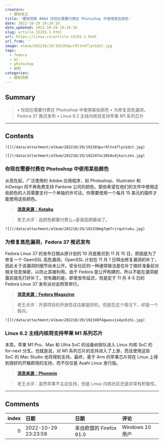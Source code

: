 ```yaml
---
creators:
  - 硬核老王
title: '硬核观察 #804 你现在需要付费在 Photoshop 中使用某些颜色'
date: 2022-10-29 19:24:16
date_updated: 2022-10-29 19:24:16
slug: article-15191-1.html
url: https://linux.cn/article-15191-1.html
url_from: ''
image: album/202210/29/192203pvr9ltn47lyn1dzt.jpg
tags:
  - fedora
  - m1
  - photoshop
  - 颜色
categories:
  - 硬核观察
---
```


## Summary

> • 你现在需要付费在 Photoshop 中使用某些颜色 • 为修复高危漏洞，Fedora 37 推迟发布 • Linux 6.2 主线内核将支持苹果 M1 系列芯片

***

<!-- more -->

## Contents

`![](/data/attachment/album/202210/29/192203pvr9ltn47lyn1dzt.jpg)`

`![](/data/attachment/album/202210/29/192247oc26k4u4jkurczkn.jpg)`

### 你现在需要付费在 Photoshop 中使用某些颜色

从现在起，广泛使用的 Adobe 应用程序，如 Photoshop、Illustrator 和 InDesign 将不再免费支持 Pantone 公司的颜色，那些希望在他们的文件中使用这些颜色的人将需要支付一个单独的许可证。你需要使用一个每月 15 美元的插件才能使用这些颜色。

> 
> **[消息来源：Kotaku](https://kotaku.com/photoshop-pantone-color-plugin-adobe-creative-cloud-1849714742)**
> 
> 
> 

> 
> 老王点评：连颜色都要付费么~是我孤陋寡闻了。
> 
> 
> 

`![](/data/attachment/album/202210/29/192338mg7qm7rirquttuku.jpg)`

### 为修复高危漏洞，Fedora 37 推迟发布

Fedora Linux 37 的发布日期从原计划的 10 月底推迟到 11 月 15 日，原因是为了修复一个 OpenSSL 高危漏洞。OpenSSL 计划在 11 月 1 日释出修复漏洞的补丁，因此关于该漏洞的细节尚未公开。安全社区的一种通常做法是在补丁做好准备前对相关信息保密，以防止其被利用。由于 Fedora 是公开构建的，所以不能在漏洞披露前就先打好补丁。但有趣的是，即使发布延迟，但是定于 11 月 4-5 日的 Fedora Linux 37 发布派对会照常举行。

> 
> **[消息来源：Fedora Magazine](https://fedoramagazine.org/fedora-linux-37-update/)**
> 
> 
> 

> 
> 老王点评：开源项目的开放性往往都是好的，但是在这个情况下，却是一个弱点。
> 
> 
> 

`![](/data/attachment/album/202210/29/192349f4gwasxis4yo5z5i.jpg)`

### Linux 6.2 主线内核将支持苹果 M1 系列芯片

本周，苹果 M1 Pro、Max 和 Ultra SoC 的设备树排队进入 Linux 内核 SoC 的 for-next 分支。也就是说，对 M1 系列芯片的支持进入了上游，而且使用这些 SoC 的 Mac Studio 也将得到支持。最终，基于 Arm 的苹果芯片将在 Linux 上得到很好的开箱即用的支持，而不仅仅是 Asahi Linux 发行版。

> 
> **[消息来源：Phoronix](https://www.phoronix.com/news/Linux-62-Apple-M1-Pro-Max-Ultra)**
> 
> 
> 

> 
> 老王点评：虽然苹果不主动支持，但是 Linux 内核社区还是非常有积极性。
> 
> 
>

***

## Comments

|   index | 日期                | 日期                                    | 评论                                                         |
|--------:|:--------------------|:----------------------------------------|:-------------------------------------------------------------|
|       0 | 2022-10-29 23:23:59 | 来自欧盟的 Firefox 91.0|Windows 10 用户 | 单一颜色收费并不可能。出于营收考虑，提供色卡参考收费服务罢了 |

